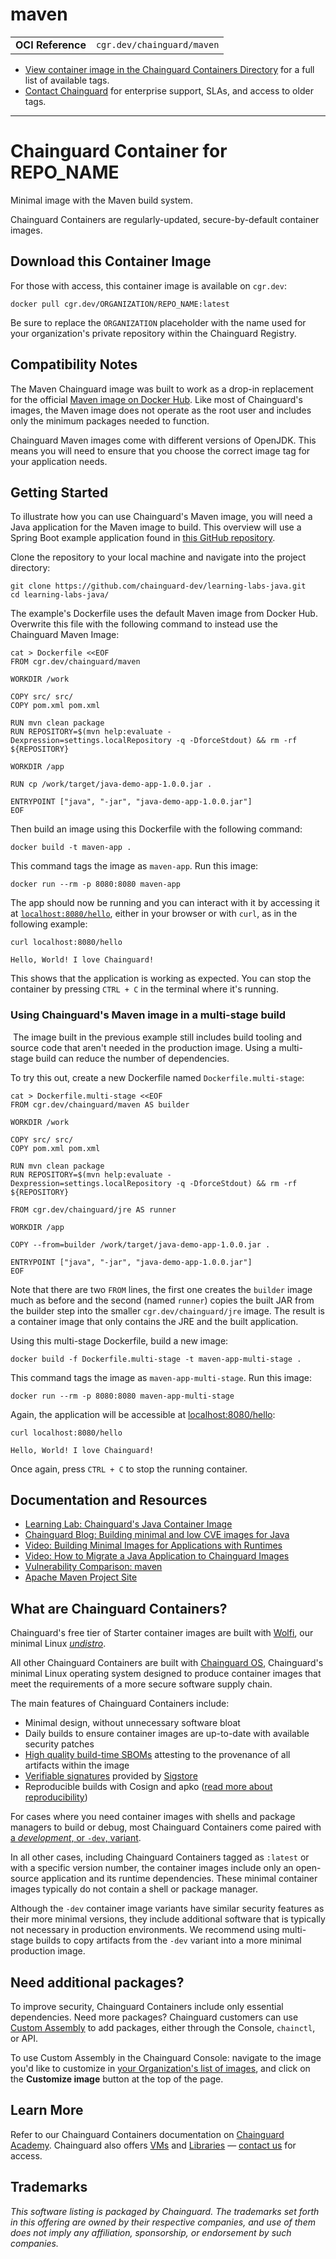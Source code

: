 <!--monopod:start-->
# maven
| | |
| - | - |
| **OCI Reference** | `cgr.dev/chainguard/maven` |


* [View container image in the Chainguard Containers Directory](https://images.chainguard.dev/directory/image/maven/versions) for a full list of available tags.
* [Contact Chainguard](https://www.chainguard.dev/contact?utm_source=readmes) for enterprise support, SLAs, and access to older tags.

---
<!--monopod:end-->

<!--overview:start-->
# Chainguard Container for REPO_NAME

Minimal image with the Maven build system.

Chainguard Containers are regularly-updated, secure-by-default container images.
<!--overview:end-->

<!--getting:start-->
## Download this Container Image
For those with access, this container image is available on `cgr.dev`:

```
docker pull cgr.dev/ORGANIZATION/REPO_NAME:latest
```

Be sure to replace the `ORGANIZATION` placeholder with the name used for your organization's private repository within the Chainguard Registry.
<!--getting:end-->

<!--body:start-->
## Compatibility Notes

The Maven Chainguard image was built to work as a drop-in replacement for the official [Maven image on Docker Hub](https://hub.docker.com/_/maven). Like most of Chainguard's images, the Maven image does not operate as the root user and includes only the minimum packages needed to function.

Chainguard Maven images come with different versions of OpenJDK. This means you will need to ensure that you choose the correct image tag for your application needs.

## Getting Started

To illustrate how you can use Chainguard's Maven image, you will need a Java application for the Maven image to build. This overview will use a Spring Boot example application found in [this GitHub repository](https://github.com/chainguard-dev/learning-labs-java).

Clone the repository to your local machine and navigate into the project directory:

```shell
git clone https://github.com/chainguard-dev/learning-labs-java.git
cd learning-labs-java/
```

The example's Dockerfile uses the default Maven image from Docker Hub. Overwrite this file with the following command to instead use the Chainguard Maven Image: 

```shell
cat > Dockerfile <<EOF
FROM cgr.dev/chainguard/maven

WORKDIR /work

COPY src/ src/
COPY pom.xml pom.xml

RUN mvn clean package
RUN REPOSITORY=$(mvn help:evaluate -Dexpression=settings.localRepository -q -DforceStdout) && rm -rf ${REPOSITORY}

WORKDIR /app

RUN cp /work/target/java-demo-app-1.0.0.jar .

ENTRYPOINT ["java", "-jar", "java-demo-app-1.0.0.jar"]
EOF
```

Then build an image using this Dockerfile with the following command:

```shell
docker build -t maven-app .
```

This command tags the image as `maven-app`. Run this image:

```shell
docker run --rm -p 8080:8080 maven-app
```

The app should now be running and you can interact with it by accessing it at [`localhost:8080/hello`](http://localhost:8080/hello), either in your browser or with `curl`, as in the following example:

```shell
curl localhost:8080/hello
```
```
Hello, World! I love Chainguard!
```

This shows that the application is working as expected. You can stop the container by pressing `CTRL + C` in the terminal where it's running.


### Using Chainguard's Maven image in a multi-stage build
‍
The image built in the previous example still includes build tooling and source code that aren't needed in the production image. Using a multi-stage build can reduce the number of dependencies.

To try this out, create a new Dockerfile named `Dockerfile.multi-stage`:

```shell
cat > Dockerfile.multi-stage <<EOF
FROM cgr.dev/chainguard/maven AS builder

WORKDIR /work

COPY src/ src/
COPY pom.xml pom.xml

RUN mvn clean package
RUN REPOSITORY=$(mvn help:evaluate -Dexpression=settings.localRepository -q -DforceStdout) && rm -rf ${REPOSITORY}

FROM cgr.dev/chainguard/jre AS runner

WORKDIR /app

COPY --from=builder /work/target/java-demo-app-1.0.0.jar .

ENTRYPOINT ["java", "-jar", "java-demo-app-1.0.0.jar"]
EOF
```

Note that there are two `FROM` lines, the first one creates the `builder` image much as before and the second (named `runner`) copies the built JAR from the builder step into the smaller `cgr.dev/chainguard/jre` image. The result is a container image that only contains the JRE and the built application.

Using this multi-stage Dockerfile, build a new image:

```shell
docker build -f Dockerfile.multi-stage -t maven-app-multi-stage .
```

This command tags the image as `maven-app-multi-stage`. Run this image:

```shell
docker run --rm -p 8080:8080 maven-app-multi-stage
```

Again, the application will be accessible at [localhost:8080/hello](http://localhost:8080/hello):

```shell
curl localhost:8080/hello
```
```
Hello, World! I love Chainguard!
```

Once again, press `CTRL + C` to stop the running container.

## Documentation and Resources

* [Learning Lab: Chainguard's Java Container Image](https://www.youtube.com/watch?v=8v8xlFnRHfs)
* [Chainguard Blog: Building minimal and low CVE images for Java](https://www.chainguard.dev/unchained/building-minimal-and-low-cve-images-for-java)
* [Video: Building Minimal Images for Applications with Runtimes](https://edu.chainguard.dev/chainguard/chainguard-images/videos/minimal-runtime-images/)
* [Video: How to Migrate a Java Application to Chainguard Images](https://edu.chainguard.dev/chainguard/chainguard-images/videos/java-images/)
* [Vulnerability Comparison: maven](https://edu.chainguard.dev/chainguard/chainguard-images/vuln-comparison/maven/)
* [Apache Maven Project Site](https://maven.apache.org/)
<!--body:end-->

## What are Chainguard Containers?

Chainguard's free tier of Starter container images are built with [Wolfi](https://edu.chainguard.dev/open-source/wolfi/overview?utm_source=readmes), our minimal Linux _[undistro](https://edu.chainguard.dev/open-source/wolfi/overview/#why-undistro)_.

All other Chainguard Containers are built with [Chainguard OS](https://edu.chainguard.dev/chainguard/chainguard-os/overview/?utm_source=readmes), Chainguard's minimal Linux operating system designed to produce container images that meet the requirements of a more secure software supply chain.

The main features of Chainguard Containers include:

* Minimal design, without unnecessary software bloat
* Daily builds to ensure container images are up-to-date with available security patches
* [High quality build-time SBOMs](https://edu.chainguard.dev/chainguard/chainguard-images/working-with-images/retrieve-image-sboms/?utm_source=readmes) attesting to the provenance of all artifacts within the image
* [Verifiable signatures](https://edu.chainguard.dev/chainguard/chainguard-images/working-with-images/retrieve-image-sboms/) provided by [Sigstore](https://edu.chainguard.dev/open-source/sigstore/cosign/an-introduction-to-cosign/?utm_source=readmes)
* Reproducible builds with Cosign and apko ([read more about reproducibility](https://www.chainguard.dev/unchained/reproducing-chainguards-reproducible-image-builds?utm_source=readmes))

For cases where you need container images with shells and package managers to build or debug, most Chainguard Containers come paired with [a *development*, or `-dev`, variant](https://edu.chainguard.dev/chainguard/chainguard-images/about/differences-development-production/).

In all other cases, including Chainguard Containers tagged as `:latest` or with a specific version number, the container images include only an open-source application and its runtime dependencies. These minimal container images typically do not contain a shell or package manager.

Although the `-dev` container image variants have similar security features as their more minimal versions, they include additional software that is typically not necessary in production environments. We recommend using multi-stage builds to copy artifacts from the `-dev` variant into a more minimal production image.

## Need additional packages?

To improve security, Chainguard Containers include only essential dependencies. Need more packages? Chainguard customers can use [Custom Assembly](https://edu.chainguard.dev/chainguard/chainguard-images/features/ca-docs/custom-assembly/) to add packages, either through the Console, `chainctl`, or API.

To use Custom Assembly in the Chainguard Console: navigate to the image you'd like to customize in [your Organization's list of images](https://console.chainguard.dev/images/organization), and click on the **Customize image** button at the top of the page.

## Learn More

Refer to our Chainguard Containers documentation on [Chainguard Academy](https://edu.chainguard.dev/?utm_source=readmes). Chainguard also offers [VMs](https://www.chainguard.dev/vms?utm_source=readmes) and [Libraries](https://www.chainguard.dev/libraries?utm_source=readmes) — [contact us](https://www.chainguard.dev/contact?utm_source=readmes) for access.
 

## Trademarks

_This software listing is packaged by Chainguard. The trademarks set forth in this offering are owned by their respective companies, and use of them does not imply any affiliation, sponsorship, or endorsement by such companies._